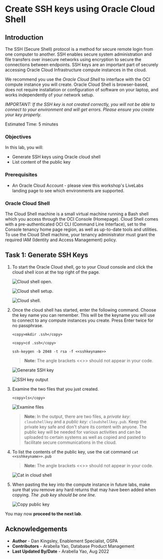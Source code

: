 # Create SSH keys using Oracle Cloud Shell

## Introduction

The SSH (Secure Shell) protocol is a method for secure remote login from one computer to another. SSH enables secure system administration and file transfers over insecure networks using encryption to secure the connections between endpoints. SSH keys are an important part of securely accessing Oracle Cloud Infrastructure compute instances in the cloud.

We recommend you use the *Oracle Cloud Shell* to interface with the OCI compute instance you will create. Oracle Cloud Shell is browser-based, does not require installation or configuration of software on your laptop, and works independently of your network setup.

*IMPORTANT:  If the SSH key is not created correctly, you will not be able to connect to your environment and will get errors.  Please ensure you create your key properly.*

Estimated Time: 5 minutes

### Objectives
In this lab, you will:
- Generate SSH keys using Oracle cloud shell
- List content of the public key

### Prerequisites
* An Oracle Cloud Account - please view this workshop's LiveLabs landing page to see which environments are supported.

### Oracle Cloud Shell

The Cloud Shell machine is a small virtual machine running a Bash shell which you access through the OCI Console (Homepage). Cloud Shell comes with a pre-authenticated OCI CLI (Command Line Interface), set to the Console tenancy home page region, as well as up-to-date tools and utilities. To use the Cloud Shell machine, your tenancy administrator must grant the required IAM (Identity and Access Management) policy.

## Task 1: Generate SSH Keys

1.  To start the Oracle Cloud shell, go to your Cloud console and click the cloud shell icon at the top right of the page.

    ![Cloud shell open.](https://oracle-livelabs.github.io/common/images/console/cloud-shell.png " ")

    ![Cloud shell setup.](https://oracle-livelabs.github.io/common/images/console/cloud-shell-setup.png " ")

    ![Cloud shell.](https://oracle-livelabs.github.io/common/images/console/cloud-shell-open.png.png " ")

2.  Once the cloud shell has started, enter the following command. Choose the key name you can remember. This will be the keyname you will use to connect to any compute instances you create. Press Enter twice for no passphrase.

    ````
    <copy>mkdir .ssh</copy>
    ````

    ````
    <copy>cd .ssh</copy>
    ````

    ````
    ssh-keygen -b 2048 -t rsa -f <<sshkeyname>>
    ````

    >**Note:** The angle brackets <<>> should not appear in your code.

    ![Generate SSH key](./images/cloudshell-ssh-keygen.png " ")

    ![SSH key output](./images/cloudshell-ssh-keygen-2.png " ")

3.  Examine the two files that you just created.

    ````
    <copy>ls</copy>
    ````

    ![Examine files](./images/examine-cloudshell-keys.png " ")

    >**Note:** In the output, there are two files, a *private key:* `cloudshellkey` and a *public key:* `cloudshellkey.pub`. Keep the private key safe and don't share its content with anyone. The public key will be needed for various activities and can be uploaded to certain systems as well as copied and pasted to facilitate secure communications in the cloud.

4. To list the contents of the public key, use the cat command ```cat <<sshkeyname>>.pub```

    >**Note:** The angle brackets <<>> should not appear in your code.

    ![Cat in cloud shell](./images/cat-in-cloudshell.png " ")

5.  When pasting the key into the compute instance in future labs, make sure that you remove any hard returns that may have been added when copying. *The .pub key should be one line.*

    ![Copy public key](./images/copy-publickey-cloudshell.png " ")

You may now **proceed to the next lab**.

## Acknowledgements
* **Author** - Dan Kingsley, Enablement Specialist, OSPA
* **Contributors** - Arabella Yao, Database Product Management
* **Last Updated By/Date** - Arabella Yao, Aug 2022